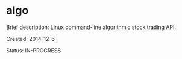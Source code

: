 algo
====
Brief description: Linux command-line algorithmic stock trading API.

Created: 2014-12-6

Status: IN-PROGRESS

